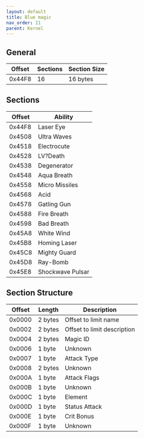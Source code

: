 ```yaml
---
layout: default
title: Blue magic
nav_order: 21
parent: Kernel
---
```


## General

| Offset | Sections | Section Size |
|--------|----------|--------------|
| 0x44F8 | 16       | 16 bytes     |

## Sections

| Offset | Ability          |
|--------|------------------|
| 0x44F8 | Laser Eye        |
| 0x4508 | Ultra Waves      |
| 0x4518 | Electrocute      |
| 0x4528 | LV?Death         |
| 0x4538 | Degenerator      |
| 0x4548 | Aqua Breath      |
| 0x4558 | Micro Missiles   |
| 0x4568 | Acid             |
| 0x4578 | Gatling Gun      |
| 0x4588 | Fire Breath      |
| 0x4598 | Bad Breath       |
| 0x45A8 | White Wind       |
| 0x45B8 | Homing Laser     |
| 0x45C8 | Mighty Guard     |
| 0x45D8 | Ray-Bomb         |
| 0x45E8 | Shockwave Pulsar |

## Section Structure

| Offset | Length  | Description                 |
|--------|---------|-----------------------------|
| 0x0000 | 2 bytes | Offset to limit name        |
| 0x0002 | 2 bytes | Offset to limit description |
| 0x0004 | 2 bytes | Magic ID                    |
| 0x0006 | 1 byte  | Unknown                     |
| 0x0007 | 1 byte  | Attack Type                 |
| 0x0008 | 2 bytes | Unknown                     |
| 0x000A | 1 byte  | Attack Flags                |
| 0x000B | 1 byte  | Unknown                     |
| 0x000C | 1 byte  | Element                     |
| 0x000D | 1 byte  | Status Attack               |
| 0x000E | 1 byte  | Crit Bonus                  |
| 0x000F | 1 byte  | Unknown                     |